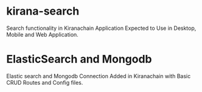 # kirana-search
Search functionality in Kiranachain Application Expected to Use in Desktop, Mobile and Web Application.

# ElasticSearch and Mongodb
Elastic search and Mongodb Connection Added in Kiranachain with Basic CRUD Routes and Config files.
